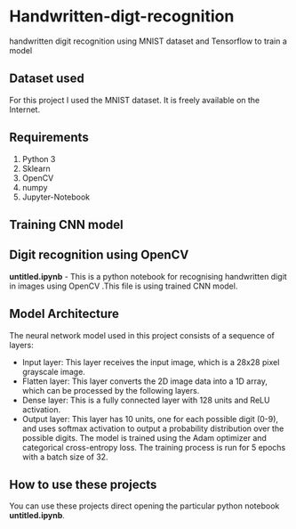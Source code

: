 # Handwritten-digt-recognition
handwritten digit recognition using MNIST dataset and Tensorflow to train a model

## Dataset used
For this project I used the MNIST dataset. It is freely available on the Internet.

## Requirements
1. Python 3
2. Sklearn
3. OpenCV
4. numpy
5. Jupyter-Notebook

## Training CNN model


## Digit recognition using OpenCV
<b>untitled.ipynb</b> - This is a python notebook for recognising handwritten digit in images using OpenCV .This file is using trained CNN model.

## Model Architecture

The neural network model used in this project consists of a sequence of layers:

* Input layer: This layer receives the input image, which is a 28x28 pixel grayscale image.
* Flatten layer: This layer converts the 2D image data into a 1D array, which can be processed by the following layers.
* Dense layer: This is a fully connected layer with 128 units and ReLU activation.
* Output layer: This layer has 10 units, one for each possible digit (0-9), and uses softmax activation to output a probability distribution over the possible digits. The model is trained using the Adam optimizer and categorical cross-entropy loss. The training process is run for 5 epochs with a batch size of 32.

## How to use these projects
You can use these projects direct opening the particular python notebook <b>untitled.ipynb</b>.
